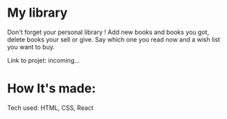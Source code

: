 # My library
Don't forget your personal library !
Add new books and books you got, delete books your sell or give. 
Say which one you read now and a wish list you want to buy.

Link to projet: incoming...

# How It's made:

Tech used: HTML, CSS, React

